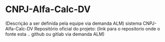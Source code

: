 # CNPJ-Alfa-Calc-DV

(Descrição a ser definida pela equipe via demanda ALM) sistema CNPJ-Alfa-Calc-DV
Repositório oficial do projeto: (link para o repositorio onde o fonte esta .. github ou gitlab via demanda ALM)
